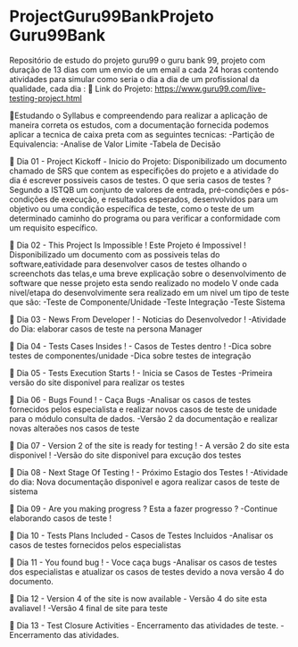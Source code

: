 # ProjectGuru99BankProjeto Guru99Bank
Repositório de estudo do projeto guru99 o guru bank 99, projeto com duração de 13 dias com um envio de um email a cada 24 horas contendo atividades para simular como seria o dia a dia de um profissional da qualidade,  cada dia :
:wrench: Link do Projeto: https://www.guru99.com/live-testing-project.html

📜Estudando o Syllabus e compreendendo para realizar a aplicação de maneira correta os estudos, com a documentação fornecida podemos aplicar a tecnica de caixa preta com as seguintes tecnicas: 
-Partição de Equivalencia:
-Analise de Valor Limite 
-Tabela de Decisão
 
 

📜 Dia 01 - Project Kickoff - Inicio do Projeto:
   Disponibilizado um documento chamado de SRS que contem as especifições do projeto e a atividade do dia é escrever possiveis casos de testes. O que seria casos de testes ?
    Segundo a ISTQB um conjunto de valores de entrada, pré-condições e pós-condições de execução, e resultados esperados, desenvolvidos para um objetivo ou uma condição específica de teste, como o teste de um determinado caminho do programa ou para verificar a conformidade com um requisito específico.  

📜 Dia 02 - This Project Is Impossible ! Este Projeto é Impossivel ! 
    Disponibilizado um documento com as possiveis telas do software,eatividade para desenvolver casos de testes olhando o screenchots das telas,e  uma breve explicação sobre o desenvolvimento de software que nesse projeto esta sendo realizado no modelo V onde cada nivel/etapa do desenvolvimente sera realizado em um nivel um  tipo de teste que são:
        -Teste de Componente/Unidade
        -Teste Integração
        -Teste Sistema
    


📜 Dia 03 - News From Developer ! - Noticias do Desenvolvedor ! 
    -Atividade do Dia: elaborar casos de teste na persona Manager

📜 Dia 04 - Tests Cases Insides ! - Casos de Testes dentro ! 
    -Dica sobre testes de componentes/unidade 
    -Dica sobre testes de integração

📜 Dia 05 - Tests Execution Starts ! - Inicia se Casos de Testes 
    -Primeira versão do site disponivel para realizar os testes

📜 Dia 06 - Bugs Found ! - Caça Bugs 
    -Analisar os casos de testes fornecidos pelos especialista e realizar novos casos de teste de unidade para o módulo consulta de dados.
    -Versão 2 da documentação e realizar novas alteraões nos casos de teste

📜 Dia 07 - Version 2 of the site is ready for testing ! - A versão 2 do site esta disponivel !
    -Versão do site disponivel para excução dos testes

📜 Dia 08 - Next Stage Of Testing ! - Próximo Estagio dos Testes !
    -Atividade do dia: Nova documentação disponivel e agora realizar casos de teste de sistema

📜 Dia 09 - Are you making progress ? Esta a fazer progresso ? 
    -Continue elaborando casos de teste !

📜 Dia 10 - Tests Plans Included - Casos de Testes Incluidos
    -Analisar os casos de testes fornecidos pelos especialistas 

📜 Dia 11 - You found bug ! - Voce caça bugs
    -Analisar os casos de testes dos especialistas e atualizar os casos de testes devido a nova versão 4 do documento.

📜 Dia 12 - Version 4 of the site is now available - Versão 4 do site esta avaliavel !
    -Versão  4 final de site para teste 

📜 Dia 13 - Test Closure Activities - Encerramento das atividades de teste.
    - Encerramento das atividades.